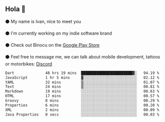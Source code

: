 ## Hola 🌇

⚫ My name is Ivan, nice to meet you

⚫ I'm currently working on my indie software brand

⚫ Check out Binocu on the [Google Play Store](https://play.google.com/store/apps/dev?id=8134108822411179352)

⚫ Feel free to message me, we can talk about mobile development, tattoos or motorbikes: [Discord](https://discord.com/invite/M4wTh36A3N)

<!--START_SECTION:waka-->

```txt
Dart              48 hrs 19 mins  ███████████████████████▓░   94.19 %
JavaScript        1 hr 5 mins     ▓░░░░░░░░░░░░░░░░░░░░░░░░   02.12 %
YAML              32 mins         ▒░░░░░░░░░░░░░░░░░░░░░░░░   01.07 %
Text              24 mins         ▒░░░░░░░░░░░░░░░░░░░░░░░░   00.81 %
Markdown          19 mins         ░░░░░░░░░░░░░░░░░░░░░░░░░   00.63 %
HTML              17 mins         ░░░░░░░░░░░░░░░░░░░░░░░░░   00.57 %
Groovy            8 mins          ░░░░░░░░░░░░░░░░░░░░░░░░░   00.29 %
Properties        6 mins          ░░░░░░░░░░░░░░░░░░░░░░░░░   00.20 %
XML               2 mins          ░░░░░░░░░░░░░░░░░░░░░░░░░   00.09 %
Java Properties   0 secs          ░░░░░░░░░░░░░░░░░░░░░░░░░   00.03 %
```

<!--END_SECTION:waka-->
